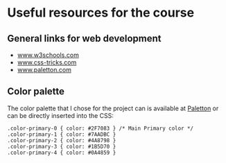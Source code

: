 # Useful resources for the course

## General links for web development
* www.w3schools.com
* www.css-tricks.com
* www.paletton.com

## Color palette
The color palette that I chose for the project can is available at [Paletton](http://paletton.com/#uid=13o0u0kleqrbzEHgUuHpbmEtdhX) or can be directly inserted into the CSS:
```
.color-primary-0 { color: #2F7083 }	/* Main Primary color */
.color-primary-1 { color: #7AADBC }
.color-primary-2 { color: #4A8798 }
.color-primary-3 { color: #1B5D70 }
.color-primary-4 { color: #0A4859 }
```

